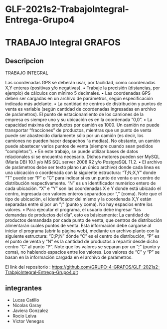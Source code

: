 # GLF-2021s2-TrabajoIntegral-Entrega-Grupo4

# TRABAJO Integral GRAFOS

## Descripcion

TRABAJO INTEGRAL

Las coordenadas GPS se deberán usar, por facilidad, como coordenadas X,Y enteras (positivas y/o negativas).
• Trabaje la precisión (distancias, por ejemplo) de cálculos con mínimo 5 decimales.
• Las coordenadas GPS deben ser cargadas en un archivo de parámetros, según especificación indicada más adelante.
• La cantidad de centros de distribución y puntos de venta es variable (según cantidad de coordenadas ingresadas en archivo de parámetros). El punto de estacionamiento de los camiones de la empresa es siempre uno y su ubicación es en la coordenada “0,0”.
• La capacidad máxima de productos por camión es 1000. Un camión no puede transportar “fracciones” de productos, mientras que un punto de venta puede ser abastecido diariamente sólo por un camión (es decir, los camiones no pueden hacer despachos “a medias). No obstante, un camión puede abastecer varios puntos de venta (siempre cuando sean pedidos “completos”).
• En este trabajo, se puede utilizar bases de datos relacionales si se encuentra necesario. Dichos motores pueden ser MySQL (Maria DB) 10.1 y/o MS SQL server 2008 R2 y/o PostgreSQL 11.2.
• El archivo de parámetros debe ser texto plano (un único archivo) donde cada línea es una ubicación o coordenada con la siguiente estructura: “T;N;X,Y” donde “T” puede ser “P” o “C” para indicar si es un punto de venta o un centro de distribución respectivamente. “N” es un identificador numérico entero de cada ubicación. “X” e “Y” son las coordenadas X e Y donde está ubicado el centro, ingresada con valores enteros separados por “,” (coma). Note que el tipo de ubicación, el identificador del mismo y la coordenada X,Y están separadas entre sí por un “;” (punto y coma). No hay espacios entre los valores.
• Para ejecutar el programa, el usuario debe ingresar “las demandas de productos del día”, esto es básicamente: La cantidad de productos demandada por cada punto de venta, que centros de distribución alimentarán cuales puntos de venta. Esta información debe cargarse al iniciar el programa (abrir la página web), mediante un archivo planto con la siguiente estructura: “C;P;N” dónde “C” es el centro de distribución, “P” es el punto de venta y “N” es la cantidad de productos a repartir desde dicho centro “C” al punto “P”. Note que los valores se separan por un “;” (punto y coma), no habiendo espacios entre los valores. Los valores de “C” y “P” se basan en la información cargada en el archivo de parámetros.

El link del repositorio : https://github.com/GRUPO-4-GRAFOS/GLF-2021s2-TrabajoIntegral-Entrega-Grupo4.git

## integrantes

- Lucas Catillo
- Nicolas Garay
- Javiera Gonzalez
- Rocio Leiva
- Victor Venegas
